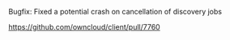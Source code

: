 Bugfix: Fixed a potential crash on cancellation of discovery jobs


https://github.com/owncloud/client/pull/7760
